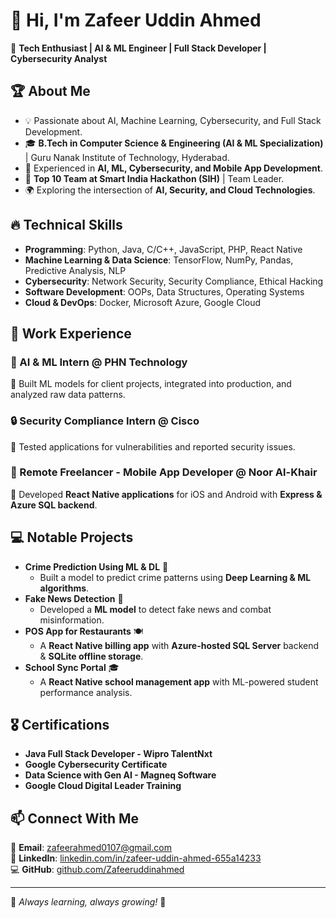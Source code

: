 # 👋 Hi, I'm Zafeer Uddin Ahmed  

🚀 **Tech Enthusiast | AI & ML Engineer | Full Stack Developer | Cybersecurity Analyst**  

## 🏆 About Me  
- 💡 Passionate about AI, Machine Learning, Cybersecurity, and Full Stack Development.  
- 🎓 **B.Tech in Computer Science & Engineering (AI & ML Specialization)** | Guru Nanak Institute of Technology, Hyderabad.  
- 💼 Experienced in **AI, ML, Cybersecurity, and Mobile App Development**.  
- 🏅 **Top 10 Team at Smart India Hackathon (SIH)** | Team Leader.  
- 🌍 Exploring the intersection of **AI, Security, and Cloud Technologies**.  

## 🔥 Technical Skills  
- **Programming**: Python, Java, C/C++, JavaScript, PHP, React Native  
- **Machine Learning & Data Science**: TensorFlow, NumPy, Pandas, Predictive Analysis, NLP  
- **Cybersecurity**: Network Security, Security Compliance, Ethical Hacking  
- **Software Development**: OOPs, Data Structures, Operating Systems  
- **Cloud & DevOps**: Docker, Microsoft Azure, Google Cloud  

## 💼 Work Experience  
### **🚀 AI & ML Intern @ PHN Technology**  
🔹 Built ML models for client projects, integrated into production, and analyzed raw data patterns.  

### **🔒 Security Compliance Intern @ Cisco**  
🔹 Tested applications for vulnerabilities and reported security issues.  

### **📱 Remote Freelancer - Mobile App Developer @ Noor Al-Khair**  
🔹 Developed **React Native applications** for iOS and Android with **Express & Azure SQL backend**.  

## 💻 Notable Projects  
- **Crime Prediction Using ML & DL** 🔎  
  - Built a model to predict crime patterns using **Deep Learning & ML algorithms**.  
- **Fake News Detection** 📰  
  - Developed a **ML model** to detect fake news and combat misinformation.  
- **POS App for Restaurants** 🍽  
  - A **React Native billing app** with **Azure-hosted SQL Server** backend & **SQLite offline storage**.  
- **School Sync Portal** 🎓  
  - A **React Native school management app** with ML-powered student performance analysis.  

## 🎖 Certifications  
- **Java Full Stack Developer - Wipro TalentNxt**  
- **Google Cybersecurity Certificate**  
- **Data Science with Gen AI - Magneq Software**  
- **Google Cloud Digital Leader Training**  

## 📫 Connect With Me  
📧 **Email**: [zafeerahmed0107@gmail.com](mailto:zafeerahmed0107@gmail.com)  
🔗 **LinkedIn**: [linkedin.com/in/zafeer-uddin-ahmed-655a14233](https://www.linkedin.com/in/zafeer-uddin-ahmed-655a14233)  
💻 **GitHub**: [github.com/Zafeeruddinahmed](https://github.com/Zafeeruddinahmed)  

---  
🌟 *Always learning, always growing!* 🚀  
